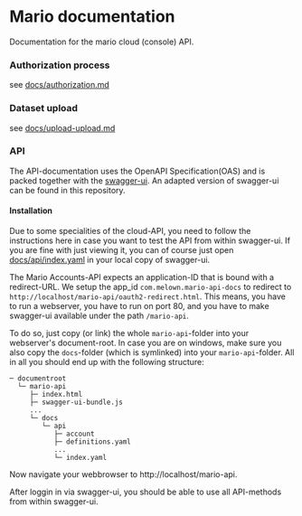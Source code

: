 # Mario documentation
Documentation for the mario cloud (console) API.

### Authorization process
see [docs/authorization.md](docs/authorization.md)


### Dataset upload
see [docs/upload-upload.md](docs/upload-upload.md)

### API
The API-documentation uses the OpenAPI Specification(OAS) and is packed together
with the [swagger-ui](http://swagger.io/swagger-ui/). An adapted version of swagger-ui
can be found in this repository.

#### Installation
Due to some specialities of the cloud-API, you need to follow the instructions here
in case you want to test the API from within swagger-ui. If you are fine with just
viewing it, you can of course just open [docs/api/index.yaml](docs/api/index.yaml)
in your local copy of swagger-ui.

The Mario Accounts-API expects an application-ID that is bound with a redirect-URL.
We setup the app_id `com.melown.mario-api-docs` to redirect to
`http://localhost/mario-api/oauth2-redirect.html`. This means, you have to run a
webserver, you have to run on port 80, and you have to make swagger-ui available
under the path `/mario-api`.

To do so, just copy (or link) the whole `mario-api`-folder into your webserver's
document-root. In case you are on windows, make sure you also copy the `docs`-folder
(which is symlinked) into your `mario-api`-folder. All in all you should end up
with the following structure:

```
─ documentroot
  └─ mario-api
     ├─ index.html
     ├─ swagger-ui-bundle.js
     ...
     └─ docs
        └─ api
           ├─ account
           ├─ definitions.yaml
           ...
           └─ index.yaml
```

Now navigate your webbrowser to http://localhost/mario-api.

After loggin in via swagger-ui, you should be able to use all API-methods from within swagger-ui.
